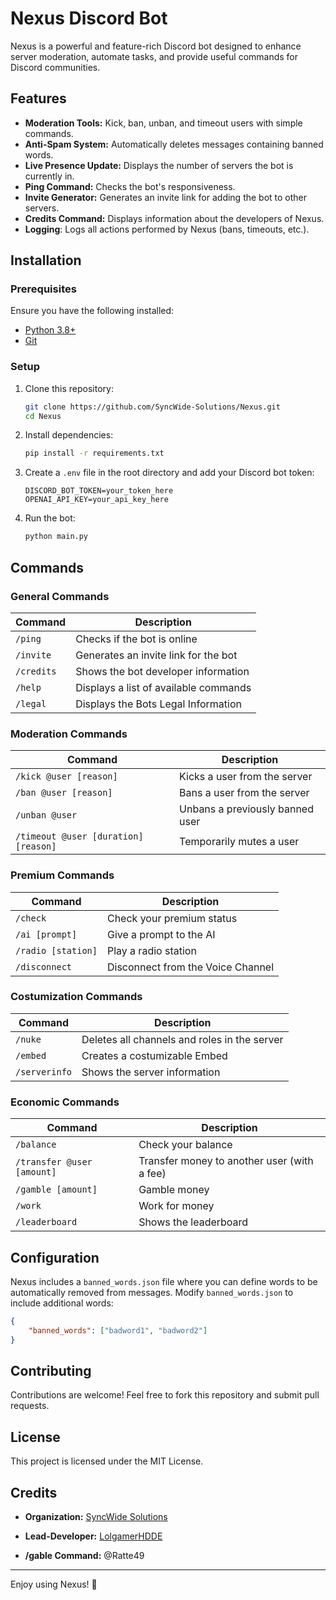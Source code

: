 # Nexus Discord Bot

Nexus is a powerful and feature-rich Discord bot designed to enhance server moderation, automate tasks, and provide useful commands for Discord communities.

## Features
- **Moderation Tools:** Kick, ban, unban, and timeout users with simple commands.
- **Anti-Spam System:** Automatically deletes messages containing banned words.
- **Live Presence Update:** Displays the number of servers the bot is currently in.
- **Ping Command:** Checks the bot's responsiveness.
- **Invite Generator:** Generates an invite link for adding the bot to other servers.
- **Credits Command:** Displays information about the developers of Nexus.
- **Logging**: Logs all actions performed by Nexus (bans, timeouts, etc.).

## Installation
### Prerequisites
Ensure you have the following installed:
- [Python 3.8+](https://www.python.org/downloads/)
- [Git](https://git-scm.com/downloads)

### Setup
1. Clone this repository:
   ```bash
   git clone https://github.com/SyncWide-Solutions/Nexus.git
   cd Nexus
   ```
2. Install dependencies:
   ```bash
   pip install -r requirements.txt
   ```
3. Create a `.env` file in the root directory and add your Discord bot token:
   ```
   DISCORD_BOT_TOKEN=your_token_here
   OPENAI_API_KEY=your_api_key_here
   ```
4. Run the bot:
   ```bash
   python main.py
   ```

## Commands
### General Commands
| Command  | Description |
|----------|-------------|
| `/ping` | Checks if the bot is online |
| `/invite` | Generates an invite link for the bot |
| `/credits` | Shows the bot developer information |
| `/help` | Displays a list of available commands |
| `/legal` | Displays the Bots Legal Information |

### Moderation Commands
| Command  | Description |
|----------|-------------|
| `/kick @user [reason]` | Kicks a user from the server |
| `/ban @user [reason]` | Bans a user from the server |
| `/unban @user` | Unbans a previously banned user |
| `/timeout @user [duration] [reason]` | Temporarily mutes a user |

### Premium Commands
| Command  | Description |
|----------|-------------|
| `/check` | Check your premium status |
| `/ai [prompt]` | Give a prompt to the AI |
| `/radio [station]` | Play a radio station |
| `/disconnect` | Disconnect from the Voice Channel |

### Costumization Commands
| Command  | Description |
|----------|-------------|
| `/nuke` | Deletes all channels and roles in the server |
| `/embed` | Creates a costumizable Embed |
| `/serverinfo` | Shows the server information |

### Economic Commands
| Command  | Description |
|----------|-------------|
| `/balance` | Check your balance |
| `/transfer @user [amount]` | Transfer money to another user (with a fee) |
| `/gamble [amount]` | Gamble money |
| `/work` | Work for money |
| `/leaderboard` | Shows the leaderboard |

## Configuration
Nexus includes a `banned_words.json` file where you can define words to be automatically removed from messages.
Modify `banned_words.json` to include additional words:
```json
{
    "banned_words": ["badword1", "badword2"]
}
```

## Contributing
Contributions are welcome! Feel free to fork this repository and submit pull requests.

## License
This project is licensed under the MIT License.

## Credits
- **Organization:** [SyncWide Solutions](https://github.com/SyncWide-Solutions)
- **Lead-Developer:** [LolgamerHDDE](https://github.com/LolgamerHDDE)

- **/gable Command:** @Ratte49

---
Enjoy using Nexus! 🚀

